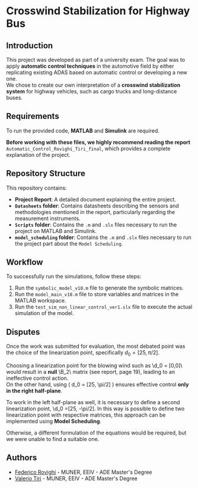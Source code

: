 # Crosswind Stabilization for Highway Bus

## Introduction
This project was developed as part of a university exam. The goal was to apply **automatic control techniques** in the automotive field by either replicating existing ADAS based on automatic control or developing a new one.  
We chose to create our own interpretation of a **crosswind stabilization system** for highway vehicles, such as cargo trucks and long-distance buses.

## Requirements
To run the provided code, **MATLAB** and **Simulink** are required.  

**Before working with these files, we highly recommend reading the report** `Automatic_Control_Rovighi_Tiri_final`, which provides a complete explanation of the project.

## Repository Structure
This repository contains:  
- **Project Report**: A detailed document explaining the entire project.  
- **`Datasheets` folder**: Contains datasheets describing the sensors and methodologies mentioned in the report, particularly regarding the measurement instruments.  
- **`Scripts` folder**: Contains the `.m` and `.slx` files necessary to run the project on MATLAB and Simulink.
- **`model_scheduling` folder**: Contains the `.m` and `.slx` files necessary to run the project part about the `Model Scheduling`. 

## Workflow
To successfully run the simulations, follow these steps:  
1. Run the `symbolic_model_v10.m` file to generate the symbolic matrices.  
2. Run the `model_main_v10.m` file to store variables and matrices in the MATLAB workspace.  
3. Run the `test_sim_non_linear_control_ver1.slx` file to execute the actual simulation of the model.

## Disputes
Once the work was submitted for evaluation, the most debated point was the choice of the linearization point, specifically $d_0 = [25, \pi/2]$.  

Choosing a linearization point for the blowing wind such as \d_0 = [0,0]\ would result in a **null** \B_2\ matrix (see report, page 19), leading to an ineffective control action.  
On the other hand, using \( d_0 = [25, \pi/2] \) ensures effective control **only in the right half-plane**.  

To work in the left half-plane as well, it is necessary to define a second linearization point, \d_0 =[25, -\pi/2]. In this way is possible to define two linearization point with respective matrices, this approach can be implemented using **Model Scheduling**.  

Otherwise, a different formulation of the equations would be required, but we were unable to find a suitable one.  


## Authors
- [Federico Rovighi](https://github.com/federovighi) - MUNER, EEIV - ADE Master's Degree  
- [Valerio Tiri](https://github.com/TiriV00) - MUNER, EEIV - ADE Master's Degree  

